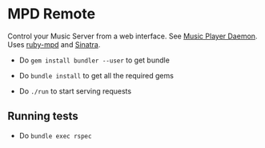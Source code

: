 # MPD Remote

Control your Music Server from a web interface. See [Music Player Daemon](https://www.musicpd.org).
Uses [ruby-mpd](https://github.com/archSeer/ruby-mpd) and [Sinatra](http://sinatrarb.com/).

- Do `gem install bundler --user` to get bundle

- Do `bundle install` to get all the required gems

- Do `./run` to start serving requests

## Running tests

- Do `bundle exec rspec`
